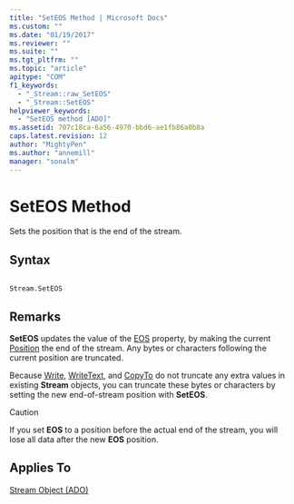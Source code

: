 ```yaml
---
title: "SetEOS Method | Microsoft Docs"
ms.custom: ""
ms.date: "01/19/2017"
ms.reviewer: ""
ms.suite: ""
ms.tgt_pltfrm: ""
ms.topic: "article"
apitype: "COM"
f1_keywords: 
  - "_Stream::raw_SetEOS"
  - "_Stream::SetEOS"
helpviewer_keywords: 
  - "SetEOS method [ADO]"
ms.assetid: 707c18ca-6a56-4970-bbd6-ae1fb86a0b8a
caps.latest.revision: 12
author: "MightyPen"
ms.author: "annemill"
manager: "sonalm"
---
```

# SetEOS Method
Sets the position that is the end of the stream.  
  
## Syntax  
  
```  
  
Stream.SetEOS  
```  
  
## Remarks  
 **SetEOS** updates the value of the [EOS](../../../ado/reference/ado-api/eos-property.md) property, by making the current [Position](../../../ado/reference/ado-api/position-property-ado.md) the end of the stream. Any bytes or characters following the current position are truncated.  
  
 Because [Write](../../../ado/reference/ado-api/write-method.md), [WriteText](../../../ado/reference/ado-api/writetext-method.md), and [CopyTo](../../../ado/reference/ado-api/copyto-method-ado.md) do not truncate any extra values in existing **Stream** objects, you can truncate these bytes or characters by setting the new end-of-stream position with **SetEOS**.  
  
> [!CAUTION]
>  If you set **EOS** to a position before the actual end of the stream, you will lose all data after the new **EOS** position.  
  
## Applies To  
 [Stream Object (ADO)](../../../ado/reference/ado-api/stream-object-ado.md)